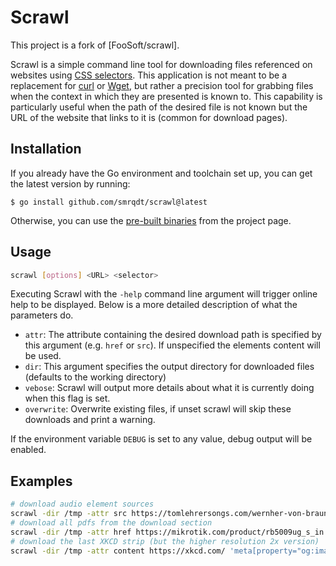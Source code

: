 # Scrawl

This project is a fork of [FooSoft/scrawl].

Scrawl is a simple command line tool for downloading files referenced on
websites using
[CSS selectors](https://developer.mozilla.org/en-US/docs/Glossary/CSS_Selector).
This application is not meant to be a replacement for
[curl](http://curl.haxx.se/) or [Wget](https://www.gnu.org/software/wget/), but
rather a precision tool for grabbing files when the context in which they are
presented is known to. This capability is particularly useful when the path of
the desired file is not known but the URL of the website that links to it is
(common for download pages).

## Installation

If you already have the Go environment and toolchain set up, you can get the
latest version by running:

```
$ go install github.com/smrqdt/scrawl@latest
```

Otherwise, you can use the
[pre-built binaries](https://github.com/smrqdt/scrawl/releases) from the project
page.

## Usage

```sh
scrawl [options] <URL> <selector>
```

Executing Scrawl with the `-help` command line argument will trigger online help
to be displayed. Below is a more detailed description of what the parameters do.

- `attr`: The attribute containing the desired download path is specified by
  this argument (e.g. `href` or `src`). If unspecified the elements content will
  be used.
- `dir`: This argument specifies the output directory for downloaded files
  (defaults to the working directory)
- `vebose`: Scrawl will output more details about what it is currently doing
  when this flag is set.
- `overwrite`: Overwrite existing files, if unset scrawl will skip these
  downloads and print a warning.

If the environment variable `DEBUG` is set to any value, debug output will be
enabled.

## Examples

```sh
# download audio element sources
scrawl -dir /tmp -attr src https://tomlehrersongs.com/wernher-von-braun/ "audio source"
# download all pdfs from the download section
scrawl -dir /tmp -attr href https://mikrotik.com/product/rb5009ug_s_in '#downloads a[href$=pdf]'
# download the last XKCD strip (but the higher resolution 2x version)
scrawl -dir /tmp -attr content https://xkcd.com/ 'meta[property="og:image"]'
```
